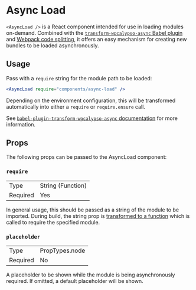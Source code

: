 Async Load
==========

`<AsyncLoad />` is a React component intended for use in loading modules on-demand. Combined with the [`transform-wpcalypso-async` Babel plugin](https://github.com/Automattic/babel-plugin-transform-wpcalypso-async) and [Webpack code splitting](https://webpack.github.io/docs/code-splitting.html), it offers an easy mechanism for creating new bundles to be loaded asynchronously.

## Usage

Pass with a `require` string for the module path to be loaded:

```jsx
<AsyncLoad require="components/async-load" />
```

Depending on the environment configuration, this will be transformed automatically into either a `require` or `require.ensure` call.

See [`babel-plugin-transform-wpcalypso-async` documentation](https://github.com/Automattic/babel-plugin-transform-wpcalypso-async) for more information.

## Props

The following props can be passed to the AsyncLoad component:

### `require`

<table>
	<tr><td>Type</td><td>String (Function)</td></tr>
	<tr><td>Required</td><td>Yes</td></tr>
</table>

In general usage, this should be passed as a string of the module to be imported. During build, the string prop is [transformed to a function](https://github.com/Automattic/wp-calypso/tree/master/server/bundler/babel/babel-plugin-transform-wpcalypso-async) which is called to require the specified module.

### `placeholder`

<table>
	<tr><td>Type</td><td>PropTypes.node</td></tr>
	<tr><td>Required</td><td>No</td></tr>
</table>

A placeholder to be shown while the module is being asynchronously required. If omitted, a default placeholder will be shown.
